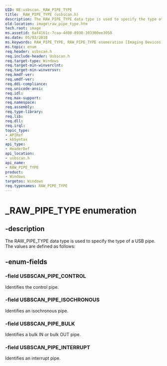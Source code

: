 ```yaml
---
UID: NE:usbscan._RAW_PIPE_TYPE
title: _RAW_PIPE_TYPE (usbscan.h)
description: The RAW_PIPE_TYPE data type is used to specify the type of a USB pipe.
old-location: image\raw_pipe_type.htm
tech.root: image
ms.assetid: 6af4161c-7caa-4d80-8938-303380ee3058
ms.date: 05/03/2018
ms.keywords: RAW_PIPE_TYPE, RAW_PIPE_TYPE enumeration [Imaging Devices], USBSCAN_PIPE_BULK, USBSCAN_PIPE_CONTROL, USBSCAN_PIPE_INTERRUPT, USBSCAN_PIPE_ISOCHRONOUS, _RAW_PIPE_TYPE, image.raw_pipe_type, stifnc_6f079c69-737d-4653-9e83-202418853f75.xml, usbscan/RAW_PIPE_TYPE, usbscan/USBSCAN_PIPE_BULK, usbscan/USBSCAN_PIPE_CONTROL, usbscan/USBSCAN_PIPE_INTERRUPT, usbscan/USBSCAN_PIPE_ISOCHRONOUS
ms.topic: enum
req.header: usbscan.h
req.include-header: Usbscan.h
req.target-type: Windows
req.target-min-winverclnt: 
req.target-min-winversvr: 
req.kmdf-ver: 
req.umdf-ver: 
req.ddi-compliance: 
req.unicode-ansi: 
req.idl: 
req.max-support: 
req.namespace: 
req.assembly: 
req.type-library: 
req.lib: 
req.dll: 
req.irql: 
topic_type:
- APIRef
- kbSyntax
api_type:
- HeaderDef
api_location:
- usbscan.h
api_name:
- RAW_PIPE_TYPE
product:
- Windows
targetos: Windows
req.typenames: RAW_PIPE_TYPE
---
```


# _RAW_PIPE_TYPE enumeration


## -description


The RAW_PIPE_TYPE data type is used to specify the type of a USB pipe. The values are defined as follows:


## -enum-fields




### -field USBSCAN_PIPE_CONTROL

Identifies the control pipe.


### -field USBSCAN_PIPE_ISOCHRONOUS

Identifies an isochronous pipe.


### -field USBSCAN_PIPE_BULK

Identifies a bulk IN or bulk OUT pipe.


### -field USBSCAN_PIPE_INTERRUPT

Identifies an interrupt pipe.

